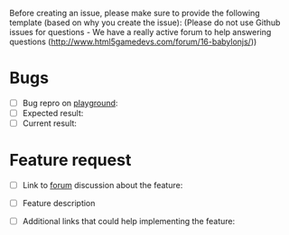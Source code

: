 Before creating an issue, please make sure to provide the following template (based on why you create the issue):
(Please do not use Github issues for questions - We have a really active forum to help answering questions (http://www.html5gamedevs.com/forum/16-babylonjs/))

# Bugs

- [ ] Bug repro on [playground](https://playground.babylonjs.com):
- [ ] Expected result:
- [ ] Current result:

# Feature request

- [ ] Link to [forum](http://www.html5gamedevs.com/forum/16-babylonjs/) discussion about the feature:
- [ ] Feature description
- [ ] Additional links that could help implementing the feature:


